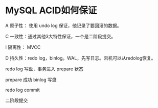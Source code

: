 # MySQL ACID如何保证

A 原子性： 使用 undo log 保证，他记录了要回滚的数据。

C 一致性：通过其他3大特性保证，一个是二阶段提交。

I 隔离性： MVCC

D 持久性：redo log，binlog。WAL，先写日志。宕机可以从redolog恢复。

redo log 写盘，事务进入 prepare 状态

prepare 成功 binlog 写盘

redo log commit

二阶段提交

